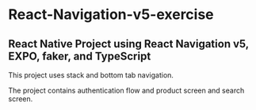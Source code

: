 # React-Navigation-v5-exercise
## React Native Project using React Navigation v5, EXPO, faker, and TypeScript

This project uses stack and bottom tab navigation.

The project contains authentication flow and product screen and search screen.